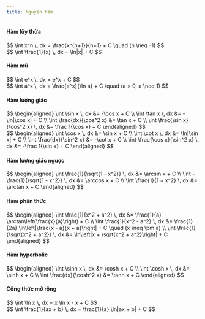 ```yaml
---
title: Nguyên hàm
---
```


<style>
{`
.block-equation {
    border: 2px solid green;
    background-color: white;
    color: black;
    padding: 5px;
    width: 90%;
    margin: auto;
    margin-bottom: 50px;
}
.horz-div { display: flex; }
.horz-div > .two { width: 50%; text-align: center }
.horz-div > .three { width: 33.33%; text-align: center }
`}
</style>


#### Hàm lũy thừa
<div class='block-equation horz-div'>
   <div class='two'>
      $$
      \int x^n \, dx = \frac{x^{n+1}}{n+1} + C \quad (n \neq -1)
      $$
   </div>
   <div class='two'>
      $$
      \int \frac{1}{x} \, dx = \ln|x| + C
      $$
   </div>
</div>

#### Hàm mũ
<div class='block-equation horz-div'>
   <div class='two'>
      $$
      \int e^x \, dx = e^x + C
      $$
   </div>
   <div class='two'>
      $$
      \int a^x \, dx = \frac{a^x}{\ln a} + C \quad (a > 0, a \neq 1)
      $$
   </div>
</div>

#### Hàm lượng giác
<div class='block-equation horz-div'>
   <div class='two'>
      $$
      \begin{aligned}
      \int \sin x \, dx &= -\cos x + C \\
      \int \tan x \, dx &= -\ln|\cos x| + C \\
      \int \frac{dx}{\cos^2 x} &= \tan x + C \\
      \int \frac{\sin x}{\cos^2 x} \, dx &= \frac 1{\cos x} + C
      \end{aligned}
      $$
   </div>
   <div class='two'>
      $$
      \begin{aligned}
      \int \cos x \, dx &= \sin x + C \\
      \int \cot x \, dx &= \ln|\sin x| + C \\
      \int \frac{dx}{\sin^2 x} &= -\cot x + C \\
      \int \frac{\cos x}{\sin^2 x} \, dx &= -\frac 1{\sin x} + C
      \end{aligned}
      $$
   </div>
</div>

#### Hàm lượng giác ngược
<div class='block-equation'>
$$
\begin{aligned}
   \int \frac{1}{\sqrt{1 - x^2}} \, dx &= \arcsin x + C \\
   \int -\frac{1}{\sqrt{1 - x^2}} \, dx &= \arccos x + C \\
   \int \frac{1}{1 + x^2} \, dx &= \arctan x + C
\end{aligned}
$$
</div>

#### Hàm phân thức
<div class='block-equation'>
$$
\begin{aligned}
   \int \frac{1}{x^2 + a^2} \, dx &= \frac{1}{a} \arctan\left(\frac{x}{a}\right) + C \\
   \int \frac{1}{x^2 - a^2} \, dx &= \frac{1}{2a} \ln\left|\frac{x - a}{x + a}\right| + C \quad (x \neq \pm a) \\
   \int \frac{1}{\sqrt{x^2 + a^2}} \, dx &= \ln\left|x + \sqrt{x^2 + a^2}\right| + C
\end{aligned}
$$
</div>

#### Hàm hyperbolic
<div class='block-equation'>
$$
\begin{aligned}
   \int \sinh x \, dx &= \cosh x + C \\
   \int \cosh x \, dx &= \sinh x + C \\
   \int \frac{dx}{\cosh^2 x} &= \tanh x + C
\end{aligned}
$$
</div>

#### Công thức mở rộng
<div class='block-equation horz-div'>
   <div class='two'>
      $$
      \int \ln x \, dx = x \ln x - x + C
      $$
   </div>
   <div class='two'>
      $$
      \int \frac{1}{ax + b} \, dx = \frac{1}{a} \ln|ax + b| + C
      $$
   </div>
</div>
